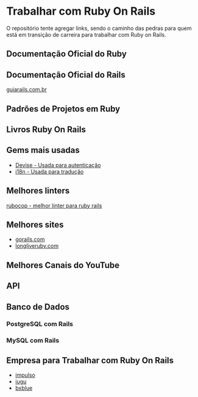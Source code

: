 # Trabalhar com Ruby On Rails

O repositório tente agregar links, sendo o caminho das pedras para quem está em transição de carreira para trabalhar com Ruby on Rails.

## Documentação Oficial do Ruby

[]()
[]()
[]()
[]()

## Documentação Oficial do Rails

[guiarails.com.br](https://guiarails.com.br/getting_started.html)
[]()
[]()
[]()

## Padrões de Projetos em Ruby

[]()
[]()
[]()
[]()

## Livros Ruby On Rails

[]()
[]()
[]()
[]()

## Gems mais usadas

- [Devise - Usada para autenticação]()
- [i18n - Usada para tradução]()
[]()
[]()



## Melhores linters

[rubocop - melhor linter para ruby rails]()
[]()
[]()
[]()

## Melhores sites

- [gorails.com](https://gorails.com)
- [longliveruby.com](https://longliveruby.com)

## Melhores Canais do YouTube

[]()
[]()
[]()
[]()

## API

[]()
[]()
[]()
[]()



## Banco de Dados

### PostgreSQL com Rails

### MySQL com Rails




## Empresa para Trabalhar com Ruby On Rails



- [impulso](https://jobs.kenoby.com/iugu)
- [iugu](https://jobs.kenoby.com/iugu)
- [bxblue](https://apply.workable.com/bxblue/)
[]()
